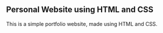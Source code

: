## Personal Website using HTML and CSS

This is a simple portfolio website, made using HTML and CSS.
